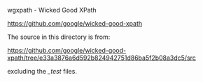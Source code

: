 wgxpath - Wicked Good XPath

https://github.com/google/wicked-good-xpath

The source in this directory is from:

https://github.com/google/wicked-good-xpath/tree/e33a3876a6d592b824942751d86ba5f2b08a3dc5/src

excluding the *_test* files.
